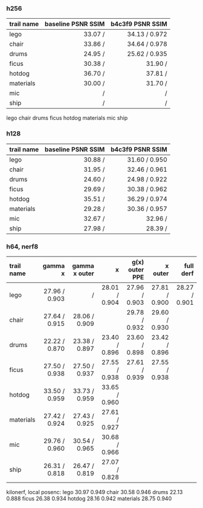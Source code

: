 ### h256

| trail name | baseline PSNR  SSIM | b4c3f9 PSNR  SSIM |
|:-----------|--------------------:|------------------:|
| lego       |    33.07 /     |   34.13 / 0.972   | 
| chair      |    33.86 /     |   34.64 / 0.978   | 
| drums      |    24.95 /     |   25.62 / 0.935   |
| ficus      |    30.38 /     |   31.90 /    | <- config aligned from here
| hotdog     |    36.70 /     |   37.81 /    |
| materials  |    30.00 /     |   31.70 /    |
| mic        |     /     |    /    |
| ship       |     /     |    /    |

lego chair drums ficus hotdog materials mic ship

### h128

| trail name | baseline PSNR  SSIM | b4c3f9 PSNR  SSIM |
|:-----------|--------------------:|------------------:|
| lego       |    30.88 /     |   31.60 / 0.950   | 
| chair      |    31.95 /     |   32.46 / 0.961   | 
| drums      |    24.60 /     |   24.98 / 0.922   |
| ficus      |    29.69 /     |   30.38 / 0.962   |
| hotdog     |    35.51 /     |   36.29 / 0.974   | <-config aligned from here
| materials  |    29.28 /     |   30.36 / 0.957   |
| mic        |    32.67 /     |   32.96 /    |
| ship       |    27.98 /     |   28.39 /    |

### h64, nerf8

| trail name |    gamma x    | gamma x outer |       x       | g(x) outer PPE |    x outer    |   full derf   |
|:-----------|--------------:|--------------:|--------------:|---------------:|--------------:|--------------:|
| lego       | 27.96 / 0.903 |       /       | 28.01 / 0.904 | 27.96 / 0.903  | 27.81 / 0.900 | 28.27 / 0.901 |
| chair      | 27.64 / 0.915 | 28.06 / 0.909 |               | 29.78 / 0.932  | 29.60 / 0.930 |
| drums      | 22.22 / 0.870 | 23.38 / 0.897 | 23.40 / 0.896 | 23.60 / 0.898  | 23.42 / 0.896 |
| ficus      | 27.50 / 0.938 | 27.50 / 0.937 | 27.55 / 0.938 | 27.61 / 0.939  | 27.55 / 0.938 |
| hotdog     | 33.50 / 0.959 | 33.73 / 0.959 | 33.65 / 0.960 |
| materials  | 27.42 / 0.924 | 27.43 / 0.925 | 27.61 / 0.927 | 
| mic        | 29.76 / 0.960 | 30.54 / 0.965 | 30.68 / 0.966 | 
| ship       | 26.31 / 0.818 | 26.47 / 0.819 | 27.07 / 0.828 |

kilonerf, local posenc: 
lego 30.97 0.949
chair 30.58 0.946
drums 22.13 0.888
ficus 26.38 0.934
hotdog 28.16 0.942
materials 28.75 0.940
